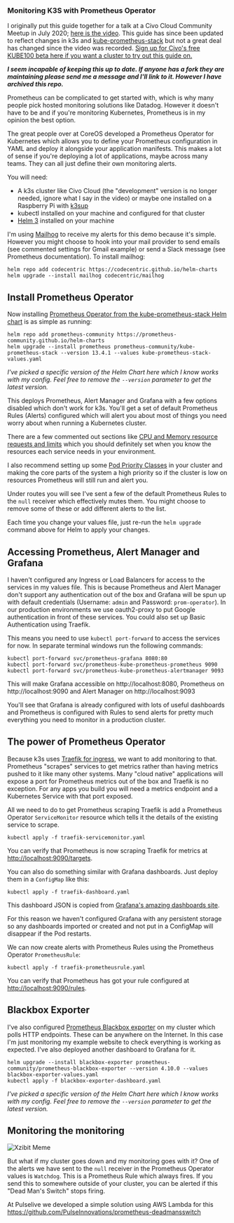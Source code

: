 ### Monitoring K3S with Prometheus Operator

I originally put this guide together for a talk at a Civo Cloud Community Meetup in July 2020; [here is the video](https://youtu.be/thHzf0fmrFQ). This guide has since been updated to reflect changes in k3s and [kube-prometheus-stack](https://github.com/prometheus-community/helm-charts/tree/main/charts/kube-prometheus-stack) but not a great deal has changed since the video was recorded. [Sign up for Civo's free KUBE100 beta here if you want a cluster to try out this guide on.](https://www.civo.com/?ref=63c625)

__*I seem incapable of keeping this up to date. If anyone has a fork they are maintaining please send me a message and I'll link to it. However I have archived this repo.*__

Prometheus can be complicated to get started with, which is why many people pick hosted monitoring solutions like Datadog. However it doesn't have to be and if you're monitoring Kubernetes, Prometheus is in my opinion the best option.

The great people over at CoreOS developed a Prometheus Operator for Kubernetes which allows you to define your Prometheus configuration in YAML and deploy it alongside your application manifests. This makes a lot of sense if you're deploying a lot of applications, maybe across many teams. They can all just define their own monitoring alerts.

You will need:
- A k3s cluster like Civo Cloud (the "development" version is no longer needed, ignore what I say in the video) or maybe one installed on a Raspberry Pi with [k3sup](https://github.com/alexellis/k3sup)
- kubectl installed on your machine and configured for that cluster
- [Helm 3](https://helm.sh) installed on your machine

I'm using [Mailhog](https://github.com/mailhog/MailHog) to receive my alerts for this demo because it's simple. However you might choose to hook into your mail provider to send emails (see commented settings for Gmail example) or send a Slack message (see Prometheus documentation). To install mailhog:

```
helm repo add codecentric https://codecentric.github.io/helm-charts
helm upgrade --install mailhog codecentric/mailhog
```

## Install Prometheus Operator

Now installing [Prometheus Operator from the kube-prometheus-stack Helm chart](https://github.com/prometheus-community/helm-charts/tree/main/charts/kube-prometheus-stack) is as simple as running:
```
helm repo add prometheus-community https://prometheus-community.github.io/helm-charts
helm upgrade --install prometheus prometheus-community/kube-prometheus-stack --version 13.4.1 --values kube-prometheus-stack-values.yaml
```

*I've picked a specific version of the Helm Chart here which I know works with my config. Feel free to remove the `--version` parameter to get the latest version.*

This deploys Prometheus, Alert Manager and Grafana with a few options disabled which don't work for k3s. You'll get a set of default Prometheus Rules (Alerts) configured which will alert you about most of things you need worry about when running a Kubernetes cluster.

There are a few commented out sections like [CPU and Memory resource requests and limits](https://kubernetes.io/docs/concepts/configuration/manage-resources-containers/) which you should definitely set when you know the resources each service needs in your environment. 

I also recommend setting up some [Pod Priority Classes](https://kubernetes.io/docs/concepts/configuration/pod-priority-preemption/) in your cluster and making the core parts of the system a high priority so if the cluster is low on resources Prometheus will still run and alert you. 

Under routes you will see I've sent a few of the default Prometheus Rules to the `null` receiver which effectively mutes them. You might choose to remove some of these or add different alerts to the list.

Each time you change your values file, just re-run the `helm upgrade` command above for Helm to apply your changes.

## Accessing Prometheus, Alert Manager and Grafana

I haven't configured any Ingress or Load Balancers for access to the services in my values file. This is because Prometheus and Alert Manager don't support any authentication out of the box and Grafana will be spun up with default credentials (Username: `admin` and Password: `prom-operator`). In our production environments we use oauth2-proxy to put Google authentication in front of these services. You could also set up Basic Authentication using Traefik.

This means you need to use `kubectl port-forward` to access the services for now. In separate terminal windows run the following commands:

```
kubectl port-forward svc/prometheus-grafana 8080:80
kubectl port-forward svc/prometheus-kube-prometheus-prometheus 9090
kubectl port-forward svc/prometheus-kube-prometheus-alertmanager 9093
```

This will make Grafana accessible on http://localhost:8080, Prometheus on http://localhost:9090 and Alert Manager on http://localhost:9093

You'll see that Grafana is already configured with lots of useful dashboards and Prometheus is configured with Rules to send alerts for pretty much everything you need to monitor in a production cluster.

## The power of Prometheus Operator

Because k3s uses [Traefik for ingress](https://rancher.com/docs/k3s/latest/en/networking/#traefik-ingress-controller), we want to add monitoring to that. Prometheus "scrapes" services to get metrics rather than having metrics pushed to it like many other systems. Many "cloud native" applications will expose a port for Prometheus metrics out of the box and Traefik is no exception. For any apps you build you will need a metrics endpoint and a Kubernetes Service with that port exposed.

All we need to do to get Prometheus scraping Traefik is add a Prometheus Operator `ServiceMonitor` resource which tells it the details of the existing service to scrape. 

```
kubectl apply -f traefik-servicemonitor.yaml
```

You can verify that Prometheus is now scraping Traefik for metrics at [http://localhost:9090/targets](http://localhost:9090/targets).

You can also do something similar with Grafana dashboards. Just deploy them in a `ConfigMap` like this:

```
kubectl apply -f traefik-dashboard.yaml
```

This dashboard JSON is copied from [Grafana's amazing dashboards site](https://grafana.com/grafana/dashboards/4475).

For this reason we haven't configured Grafana with any persistent storage so any dashboards imported or created and not put in a ConfigMap will disappear if the Pod restarts.

We can now create alerts with Prometheus Rules using the Prometheus Operator `PrometheusRule`:

```
kubectl apply -f traefik-prometheusrule.yaml
```

You can verify that Prometheus has got your rule configured at [http://localhost:9090/rules](http://localhost:9090/rules).

## Blackbox Exporter

I've also configured [Prometheus Blackbox exporter](https://github.com/prometheus/blackbox_exporter) on my cluster which polls HTTP endpoints. These can be anywhere on the Internet. In this case I'm just monitoring my example website to check everything is working as expected. I've also deployed another dashboard to Grafana for it.

```
helm upgrade --install blackbox-exporter prometheus-community/prometheus-blackbox-exporter --version 4.10.0 --values blackbox-exporter-values.yaml
kubectl apply -f blackbox-exporter-dashboard.yaml
```

*I've picked a specific version of the Helm Chart here which I know works with my config. Feel free to remove the `--version` parameter to get the latest version.*

## Monitoring the monitoring

![Xzibit Meme](https://github.com/cablespaghetti/k3s-monitoring/raw/master/xzibit.jpg)

But what if my cluster goes down and my monitoring goes with it? One of the alerts we have sent to the `null` receiver in the Prometheus Operator values is `Watchdog`. This is a Prometheus Rule which always fires. If you send this to somewhere outside of your cluster, you can be alerted if this "Dead Man's Switch" stops firing.

At Pulselive we developed a simple solution using AWS Lambda for this https://github.com/PulseInnovations/prometheus-deadmansswitch

